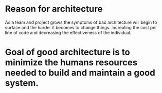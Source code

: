 # Reason for architecture
As a team and project grows the symptoms of bad architecture will begin to surface and the harder it becomes to change things.
Increating the cost per line of code and decreasing the effectiveness of the individual.

# Goal of good architecture is to minimize the humans resources needed to build and maintain a good system.


